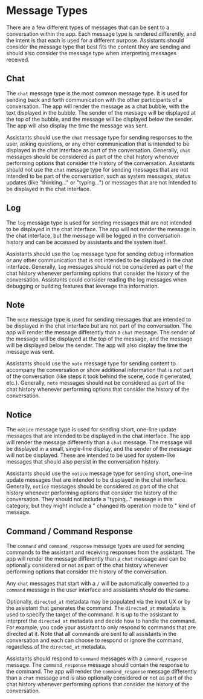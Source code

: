 # Message Types

There are a few different types of messages that can be sent to a conversation within the app. Each message type is rendered differently, and the intent is that each is used for a different purpose. Assistants should consider the message type that best fits the content they are sending and should also consider the message type when interpreting messages received.

## Chat

The `chat` message type is the most common message type. It is used for sending back and forth communication with the other participants of a conversation. The app will render the message as a chat bubble, with the text displayed in the bubble. The sender of the message will be displayed at the top of the bubble, and the message will be displayed below the sender. The app will also display the time the message was sent.

Assistants should use the `chat` message type for sending responses to the user, asking questions, or any other communication that is intended to be displayed in the chat interface as part of the conversation. Generally, `chat` messages should be considered as part of the chat history whenever performing options that consider the history of the conversation. Assistants should not use the `chat` message type for sending messages that are not intended to be part of the conversation, such as system messages, status updates (like "thinking..." or "typing...") or messages that are not intended to be displayed in the chat interface.

## Log

The `log` message type is used for sending messages that are not intended to be displayed in the chat interface. The app will not render the message in the chat interface, but the message will be logged in the conversation history and can be accessed by assistants and the system itself.

Assistants should use the `log` message type for sending debug information or any other communication that is not intended to be displayed in the chat interface. Generally, `log` messages should not be considered as part of the chat history whenever performing options that consider the history of the conversation. Assistants could consider reading the log messages when debugging or building features that leverage this information.

## Note

The `note` message type is used for sending messages that are intended to be displayed in the chat interface but are not part of the conversation. The app will render the message differently than a `chat` message. The sender of the message will be displayed at the top of the message, and the message will be displayed below the sender. The app will also display the time the message was sent.

Assistants should use the `note` message type for sending content to accompany the conversation or show additional information that is not part of the conversation (like steps it took behind the scene, code it generated, etc.). Generally, `note` messages should not be considered as part of the chat history whenever performing options that consider the history of the conversation.

## Notice

The `notice` message type is used for sending short, one-line update messages that are intended to be displayed in the chat interface. The app will render the message differently than a `chat` message. The message will be displayed in a small, single-line display, and the sender of the message will not be displayed. These are intended to be used for system-like messages that should also persist in the conversation history.

Assistants should use the `notice` message type for sending short, one-line update messages that are intended to be displayed in the chat interface. Generally, `notice` messages should be considered as part of the chat history whenever performing options that consider the history of the conversation. They should not include a "typing..." message in this category, but they might include a "<assistant> changed its operation mode to <x>" kind of message.

## Command / Command Response

The `command` and `command_response` message types are used for sending commands to the assistant and receiving responses from the assistant. The app will render the message differently than a `chat` message and can be optionally considered or not as part of the chat history whenever performing options that consider the history of the conversation.

Any `chat` messages that start with a `/` will be automatically converted to a `command` message in the user interface and assistants _should_ do the same.

Optionally, `directed_at` metadata may be populated via the input UX or by the assistant that generates the command. The `directed_at` metadata is used to specify the target of the command. It is up to the assistant to interpret the `directed_at` metadata and decide how to handle the command. For example, you code your assistant to only respond to commands that are directed at it. Note that all commands are sent to all assistants in the conversation and each can choose to respond or ignore the command, regardless of the `directed_at` metadata.

Assistants should respond to `command` messages with a `command_response` message. The `command_response` message should contain the response to the command. The app will render the `command_response` message differently than a `chat` message and is also optionally considered or not as part of the chat history whenever performing options that consider the history of the conversation.
